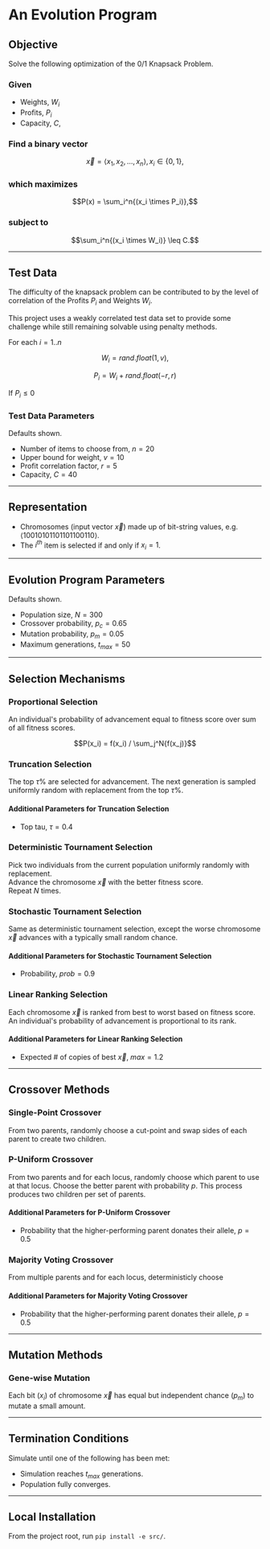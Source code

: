 # An Evolution Program

## Objective

Solve the following optimization of the 0/1 Knapsack Problem.

### Given

* Weights, $W_i$
* Profits, $P_i$
* Capacity, $C$,

### Find a binary vector

$$\vec{x} = \langle x_1, x_2, \ldots, x_n \rangle, x_i \in \lbrace 0, 1 \rbrace,$$

### which maximizes

$$P(x) = \sum_i^n{(x_i \times P_i)},$$

### subject to

$$\sum_i^n{(x_i \times W_i)} \leq C.$$

----

## Test Data

The difficulty of the knapsack problem can be contributed to by the level of correlation of the Profits $P_i$ and Weights $W_i$.

This project uses a weakly correlated test data set to provide some challenge while still remaining solvable using penalty methods.

For each $i=1..n$

$$W_i = rand.float(1, v),$$

$$P_i = W_i + rand.float(-r, r)$$

If $P_i \leq 0$ 

### Test Data Parameters

Defaults shown.

* Number of items to choose from, $n = 20$
* Upper bound for weight, $v = 10$
* Profit correlation factor, $r = 5$
* Capacity, $C = 40$

----

## Representation

* Chromosomes (input vector $\vec{x}$) made up of bit-string values, e.g. $\langle10010101101101100110\rangle$.
* The $i^{th}$ item is selected if and only if $x_i = 1$.

----

## Evolution Program Parameters

Defaults shown.

* Population size, $N = 300$
* Crossover probability, $p_c = 0.65$
* Mutation probability, $p_m = 0.05$
* Maximum generations, $t_{max} = 50$

----

## Selection Mechanisms

### Proportional Selection

An individual's probability of advancement equal to fitness score over sum of all fitness scores.

$$P(x_i) = f(x_i) / \sum_j^N{f(x_j)}$$

### Truncation Selection

The top $\tau\%$ are selected for advancement. The next generation
is sampled uniformly random with replacement from the top $\tau\%$.

#### Additional Parameters for Truncation Selection

* Top tau, $\tau = 0.4$

### Deterministic Tournament Selection

Pick two individuals from the current population uniformly randomly with replacement.  
Advance the chromosome $\vec{x}$ with the better fitness score.  
Repeat $N$ times.

### Stochastic Tournament Selection

Same as deterministic tournament selection, except the worse chromosome $\vec{x}$ advances
with a typically small random chance.

#### Additional Parameters for Stochastic Tournament Selection

* Probability, $prob = 0.9$

### Linear Ranking Selection

Each chromosome $\vec{x}$ is ranked from best to worst based on fitness score.  
An individual's probability of advancement is proportional to its rank.

#### Additional Parameters for Linear Ranking Selection

* Expected # of copies of best $\vec{x}$, $max = 1.2$

----

## Crossover Methods

### Single-Point Crossover

From two parents, randomly choose a cut-point and swap sides of each parent to create two children.

### P-Uniform Crossover

From two parents and for each locus, randomly choose which parent to use at that locus. Choose the better parent with probability $p$. This process produces two children per set of parents.

#### Additional Parameters for P-Uniform Crossover

* Probability that the higher-performing parent donates their allele, $p = 0.5$

### Majority Voting Crossover

From multiple parents and for each locus, deterministicly choose 

#### Additional Parameters for Majority Voting Crossover

* Probability that the higher-performing parent donates their allele, $p = 0.5$

----

## Mutation Methods

### Gene-wise Mutation

Each bit ($x_i$) of chromosome $\vec{x}$  has equal but independent chance ($p_m$) to mutate a small amount.

----

## Termination Conditions

Simulate until one of the following has been met:

* Simulation reaches $t_{max}$ generations.
* Population fully converges.

----

## Local Installation

From the project root, run `pip install -e src/`.
